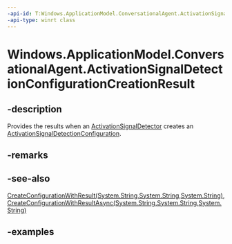 ```yaml
---
-api-id: T:Windows.ApplicationModel.ConversationalAgent.ActivationSignalDetectionConfigurationCreationResult
-api-type: winrt class
---
```


# Windows.ApplicationModel.ConversationalAgent.ActivationSignalDetectionConfigurationCreationResult

<!--
public sealed class ActivationSignalDetectionConfigurationCreationResult
-->

## -description

Provides the results when an [ActivationSignalDetector](activationsignaldetector.md) creates an [ActivationSignalDetectionConfiguration](activationsignaldetectionconfiguration.md).

## -remarks

## -see-also

[CreateConfigurationWithResult(System.String,System.String,System.String)](activationsignaldetector_createconfigurationwithresult_83010423.md), [CreateConfigurationWithResultAsync(System.String,System.String,System.String)](activationsignaldetector_createconfigurationwithresultasync_1804847772.md)

## -examples
